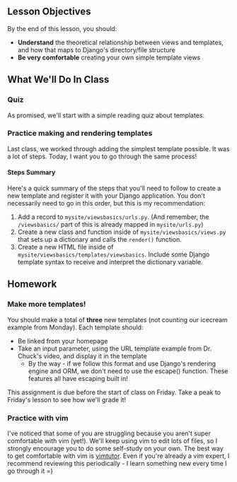 ## Lesson Objectives
By the end of this lesson, you should:
- **Understand** the theoretical relationship between views and templates, and how that maps to Django's directory/file structure
- **Be very comfortable** creating your own simple template views


## What We'll Do In Class

### Quiz
As promised, we'll start with a simple reading quiz about templates.

### Practice making and rendering templates

Last class, we worked through adding the simplest 
template possible. It was a lot of steps. Today, I want you to go through the same process!

#### Steps Summary
Here's a quick summary of the steps that you'll need to follow to create a new template and register it with your Django application. You don't necessarily need to go in this order, but this is my recommendation:

1.  Add a record to `mysite/viewsbasics/urls.py`. (And remember, the `/viewsbasics/` part of this is already mapped in `mysite/urls.py`)
2. Create a new class and function inside of `mysite/viewsbasics/views.py` that sets up a dictionary and calls the `render()` function.
3. Create a new HTML file inside of `mysite/viewsbasics/templates/viewsbasics`. Include some Django template syntax to receive and interpret the dictionary variable.

## Homework

### Make more templates! 

You should make a total of **three** new templates (not counting our icecream example from Monday). Each template should:
- Be linked from your homepage
- Take an input parameter, using the URL template example from Dr. Chuck's video, and display it in the template
    - By the way - if we follow this format and use Django's rendering engine and ORM, we don't need to use the escape() function. These features all have escaping built in!

This assignment is due before the start of class on Friday. Take a peak to Friday's lesson to see how we'll grade it!

### Practice with vim

I've noticed that some of you are struggling because you aren't super comfortable with vim (yet!). We'll keep using vim to edit lots of files, so I strongly encourage you to do some self-study on your own. The best way to get comfortable with vim is [vimtutor](https://vimschool.netlify.app/introduction/vimtutor/). Even if you're already a vim expert, I recommend reviewing this periodically - I learn something new every time I go through it =)
